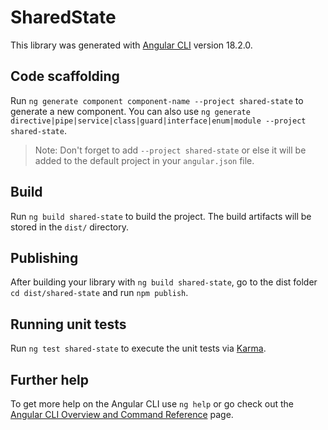 # SharedState

This library was generated with [Angular CLI](https://github.com/angular/angular-cli) version 18.2.0.

## Code scaffolding

Run `ng generate component component-name --project shared-state` to generate a new component. You can also use `ng generate directive|pipe|service|class|guard|interface|enum|module --project shared-state`.
> Note: Don't forget to add `--project shared-state` or else it will be added to the default project in your `angular.json` file. 

## Build

Run `ng build shared-state` to build the project. The build artifacts will be stored in the `dist/` directory.

## Publishing

After building your library with `ng build shared-state`, go to the dist folder `cd dist/shared-state` and run `npm publish`.

## Running unit tests

Run `ng test shared-state` to execute the unit tests via [Karma](https://karma-runner.github.io).

## Further help

To get more help on the Angular CLI use `ng help` or go check out the [Angular CLI Overview and Command Reference](https://angular.dev/tools/cli) page.
